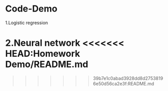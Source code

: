 # Code-Demo
1.Logistic regression

2.Neural network
<<<<<<< HEAD:Homework Demo/README.md
=======

>>>>>>> 39b7e1c0abad3928dd8d27538196e50d56ca2e3f:README.md

